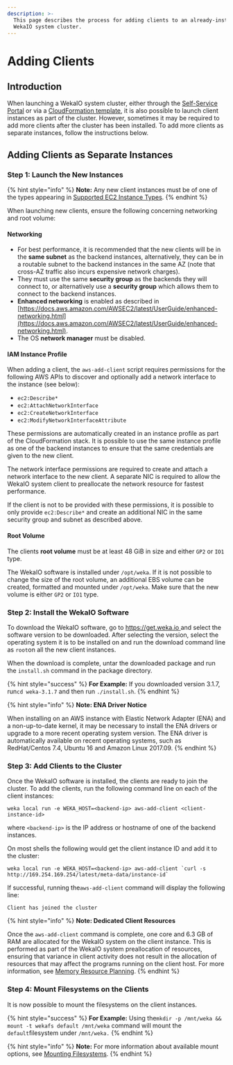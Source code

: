 ```yaml
---
description: >-
  This page describes the process for adding clients to an already-installed
  WekaIO system cluster.
---
```


# Adding Clients

## Introduction

When launching a WekaIO system cluster, either through the [Self-Service Portal](self-service-portal.md) or via a [CloudFormation template](cloudformation.md), it is also possible to launch client instances as part of the cluster. However, sometimes it may be required to add more clients after the cluster has been installed. To add more clients as separate instances, follow the instructions below.

## Adding Clients as Separate Instances

### Step 1: Launch the New Instances <a id="step-1-launch-new-instances"></a>

{% hint style="info" %}
**Note:** Any new client instances must be of one of the types appearing in [Supported EC2 Instance Types](supported-ec2-instance-types.md).
{% endhint %}

When launching new clients, ensure the following concerning networking and root volume:

#### **Networking**

* For best performance, it is recommended that the new clients will be in the **same subnet** as the backend instances, alternatively, they can be in a routable subnet to the backend instances in the same AZ \(note that cross-AZ traffic also incurs expensive network charges\). 
* They must use the same **security group** as the backends they will connect to, or alternatively use a **security group** which allows them to connect to the backend instances.
* **Enhanced networking** is enabled as described in [https://docs.aws.amazon.com/AWSEC2/latest/UserGuide/enhanced-networking.html](https://docs.aws.amazon.com/AWSEC2/latest/UserGuide/enhanced-networking.html).
* The OS **network manager** must be disabled.

#### IAM Instance Profile

When adding a client, the `aws-add-client` script requires permissions for the following AWS APIs to discover and optionally add a network interface to the instance \(see below\):

* `ec2:Describe*`
* `ec2:AttachNetworkInterface`
* `ec2:CreateNetworkInterface`
* `ec2:ModifyNetworkInterfaceAttribute`

These permissions are automatically created in an instance profile as part of the CloudFormation stack. It is possible to use the same instance profile as one of the backend instances to ensure that the same credentials are given to the new client.

The network interface permissions are required to create and attach a network interface to the new client. A separate NIC is required to allow the WekaIO system client to preallocate the network resource for fastest performance.

If the client is not to be provided with these permissions, it is possible to only provide `ec2:Describe*` and create an additional NIC in the same security group and subnet as described above.

#### Root Volume

The clients **root volume** must be at least 48 GiB in size and either `GP2` or `IO1` type.

The WekaIO software is installed under `/opt/weka`. If it is not possible to change the size of the root volume, an additional EBS volume can be created, formatted and mounted under `/opt/weka`. Make sure that the new volume is either `GP2` or `IO1` type.

### Step 2: Install the WekaIO Software <a id="step-2-install-wekaio-software"></a>

To download the WekaIO software, go to [https://get.weka.io ](https://get.weka.io/) and select the software version to be downloaded. After selecting the version, select the operating system it is to be installed on and run the download command line as `root`on all the new client instances.

When the download is complete, untar the downloaded package and run the `install.sh` command in the package directory. 

{% hint style="success" %}
**For Example:** If you downloaded version 3.1.7, run`cd weka-3.1.7` and then run `./install.sh`.
{% endhint %}

{% hint style="info" %}
**Note: ENA Driver Notice**

When installing on an AWS instance with Elastic Network Adapter \(ENA\) and a non-up-to-date kernel, it may be necessary to install the ENA drivers or upgrade to a more recent operating system version. The ENA driver is automatically available on recent operating systems, such as RedHat/Centos 7.4, Ubuntu 16 and Amazon Linux 2017.09.
{% endhint %}

### Step 3: Add Clients to the Cluster <a id="step-3-add-clients-to-cluster"></a>

Once the WekaIO software is installed, the clients are ready to join the cluster. To add the clients, run the following command line on each of the client instances:

```text
weka local run -e WEKA_HOST=<backend-ip> aws-add-client <client-instance-id>
```

where `<backend-ip>` is the IP address or hostname of one of the backend instances.

On most shells the following would get the client instance ID and add it to the cluster:

```text
weka local run -e WEKA_HOST=<backend-ip> aws-add-client `curl -s http://169.254.169.254/latest/meta-data/instance-id`
```

If successful, running the`aws-add-client` command will display the following line:

```text
Client has joined the cluster
```

{% hint style="info" %}
**Note: Dedicated Client Resources**

Once the `aws-add-client` command is complete, one core and 6.3 GB of RAM are allocated for the WekaIO system on the client instance. This is performed as part of the WekaIO system preallocation of resources, ensuring that variance in client activity does not result in the allocation of resources that may affect the programs running on the client host. For more information, see [Memory Resource Planning](../bare-metal/planning-a-weka-system-installation.md#memory-resource-planning).
{% endhint %}

### Step 4: Mount Filesystems on the Clients <a id="step-4-mount-filesystem-on-clients"></a>

It is now possible to mount the filesystems on the client instances.

{% hint style="success" %}
**For Example:** Using the`mkdir -p /mnt/weka && mount -t wekafs default /mnt/weka`  command will mount the `default`filesystem under `/mnt/weka.`
{% endhint %}

{% hint style="info" %}
**Note:** For more information about available mount options, see [Mounting Filesystems](../../fs/mounting-filesystems.md).
{% endhint %}

